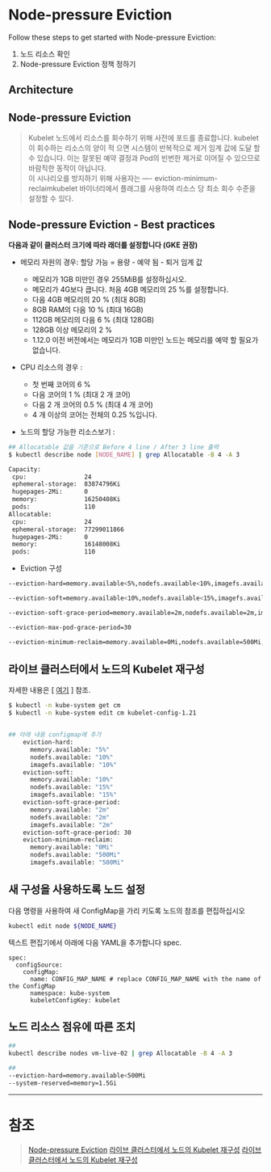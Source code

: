 # Node-pressure Eviction

Follow these steps to get started with Node-pressure Eviction:
1. 노드 리소스 확인
2. Node-pressure Eviction 정책 정하기
  
## Architecture


## Node-pressure Eviction
> Kubelet 노드에서 리소스를 회수하기 위해 사전에 포드를 종료합니다.
> kubelet이 회수하는 리소스의 양이 적 으면 시스템이 반복적으로 제거 임계 값에 도달 할 수 있습니다. 이는 잘못된 예약 결정과 Pod의 빈번한 제거로 이어질 수 있으므로 바람직한 동작이 아닙니다.  
> 이 시나리오를 방지하기 위해 사용자는 —- eviction-minimum-reclaimkubelet 바이너리에서 플래그를 사용하여 리소스 당 최소 회수 수준을 설정할 수 있다.

## Node-pressure Eviction - Best practices
**다음과 같이 클러스터 크기에 따라 래더를 설정합니다 (GKE 권장)**

- 메모리 자원의 경우: 할당 가능 = 용량 - 예약 됨 - 퇴거 임계 값
  - 메모리가 1GB 미만인 경우 255MiB를 설정하십시오.
  - 메모리가 4G보다 큽니다. 처음 4GB 메모리의 25 %를 설정합니다.
  - 다음 4GB 메모리의 20 % (최대 8GB)
  - 8GB RAM의 다음 10 % (최대 16GB)
  - 112GB 메모리의 다음 6 % (최대 128GB)
  - 128GB 이상 메모리의 2 %
  - 1.12.0 이전 버전에서는 메모리가 1GB 미만인 노드는 메모리를 예약 할 필요가 없습니다.
  
- CPU 리소스의 경우 :
  - 첫 번째 코어의 6 %
  - 다음 코어의 1 % (최대 2 개 코어)
  - 다음 2 개 코어의 0.5 % (최대 4 개 코어)
  - 4 개 이상의 코어는 전체의 0.25 %입니다.

- 노드의 할당 가능한 리소스보기 :
```sh
## Allocatable 값을 기준으로 Before 4 line / After 3 line 출력
$ kubectl describe node [NODE_NAME] | grep Allocatable -B 4 -A 3

Capacity:
 cpu:                24
 ephemeral-storage:  83874796Ki
 hugepages-2Mi:      0
 memory:             16250408Ki
 pods:               110
Allocatable:
 cpu:                24
 ephemeral-storage:  77299011866
 hugepages-2Mi:      0
 memory:             16148008Ki
 pods:               110
```


- Eviction 구성
```sh
--eviction-hard=memory.available<5%,nodefs.available<10%,imagefs.available<10%

--eviction-soft=memory.available<10%,nodefs.available<15%,imagefs.available<15%

--eviction-soft-grace-period=memory.available=2m,nodefs.available=2m,imagefs.available=2m

--eviction-max-pod-grace-period=30

--eviction-minimum-reclaim=memory.available=0Mi,nodefs.available=500Mi,imagefs.available=500Mi

```

## 라이브 클러스터에서 노드의 Kubelet 재구성
자세한 내용은 [ [여기](../../../cluster/doc/Cluster%20installation/zzz-dynamic-kublet-configuration.md) ] 참조.
```sh
$ kubectl -n kube-system get cm
$ kubectl -n kube-system edit cm kubelet-config-1.21


## 아래 내용 configmap에 추가
    eviction-hard:
      memory.available: "5%"
      nodefs.available: "10%"
      imagefs.available: "10%"
    eviction-soft:
      memory.available: "10%"
      nodefs.available: "15%"
      imagefs.available: "15%"
    eviction-soft-grace-period:
      memory.available: "2m"
      nodefs.available: "2m"
      imagefs.available: "2m"
    eviction-soft-grace-period: 30
    eviction-minimum-reclaim:
      memory.available: "0Mi"
      nodefs.available: "500Mi"
      imagefs.available: "500Mi"
```

## 새 구성을 사용하도록 노드 설정
다음 명령을 사용하여 새 ConfigMap을 가리 키도록 노드의 참조를 편집하십시오
```sh
kubectl edit node ${NODE_NAME}
```

텍스트 편집기에서 아래에 다음 YAML을 추가합니다 spec.
```
spec:
  configSource:
    configMap:
      name: CONFIG_MAP_NAME # replace CONFIG_MAP_NAME with the name of the ConfigMap
      namespace: kube-system
      kubeletConfigKey: kubelet
```



## 노드 리소스 점유에 따른 조치 
```sh
## 
kubectl describe nodes vm-live-02 | grep Allocatable -B 4 -A 3

##
--eviction-hard=memory.available<500Mi
--system-reserved=memory=1.5Gi
```



-----
# 참조
> [Node-pressure Eviction](https://kubernetes.io/docs/concepts/scheduling-eviction/node-pressure-eviction/)
> [라이브 클러스터에서 노드의 Kubelet 재구성](https://kubernetes.io/docs/tasks/administer-cluster/reconfigure-kubelet/)
> [라이브 클러스터에서 노드의 Kubelet 재구성](https://kubernetes.io/docs/tasks/administer-cluster/reconfigure-kubelet/)